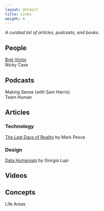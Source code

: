 ```yaml
---
layout: default
title: Links
weight: 4
---
```


*A curated list of articles, podcasts, and books.*

## People

[Bret Victor](http://worrydream.com/)  
Nicky Case  

## Podcasts

Making Sense (with Sam Harris)  
Team Human  

## Articles

### Technology 
[The Last Days of Reality](https://meanjin.com.au/essays/the-last-days-of-reality/) by Mark Pesce  

### Design

[Data Humanism](http://giorgialupi.com/data-humanism-my-manifesto-for-a-new-data-wold) by Giorgia Lupi  


## Videos 

## Concepts
Life Areas
